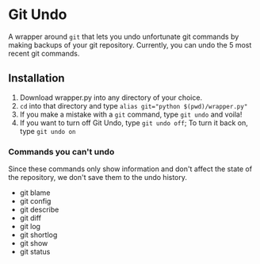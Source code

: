 Git Undo
========

A wrapper around `git` that lets you undo unfortunate git commands by making backups of your git repository. Currently, you can undo the 5 most recent git commands.

Installation
----

1. Download wrapper.py into any directory of your choice.
2. `cd` into that directory and type `alias git="python $(pwd)/wrapper.py"`
3. If you make a mistake with a `git` command, type `git undo` and voila!
4. If you want to turn off Git Undo, type `git undo off`; To turn it back on, type `git undo on`

### Commands you can't undo

Since these commands only show information and don't affect the state of the repository, we don't save them to the undo history.

+ git blame
+ git config
+ git describe
+ git diff
+ git log
+ git shortlog
+ git show
+ git status
